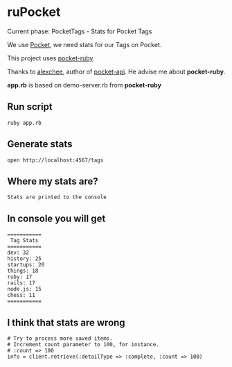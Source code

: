 # ruPocket

Current phase: PocketTags - Stats for Pocket Tags

We use [Pocket](http://getpocket.com), we need stats for our Tags on Pocket.

This project uses [pocket-ruby](https://github.com/turadg/pocket-ruby).

Thanks to [alexchee](https://github.com/alexchee), author of [pocket-api](https://github.com/alexchee/pocket_api). He advise me about **pocket-ruby**.

**app.rb** is based on demo-server.rb from **pocket-ruby**


## Run script

    ruby app.rb

## Generate stats

    open http://localhost:4567/tags

## Where my stats are?

    Stats are printed to the console

## In console you will get

    ===========
     Tag Stats
    ===========
    dev: 32
    history: 25
    startups: 20
    things: 18
    ruby: 17
    rails: 17
    node.js: 15
    chess: 11
    ===========

## I think that stats are wrong

    # Try to process more saved items.
    # Increment count parameter to 100, for instance.
    # :count => 100
    info = client.retrieve(:detailType => :complete, :count => 100)

